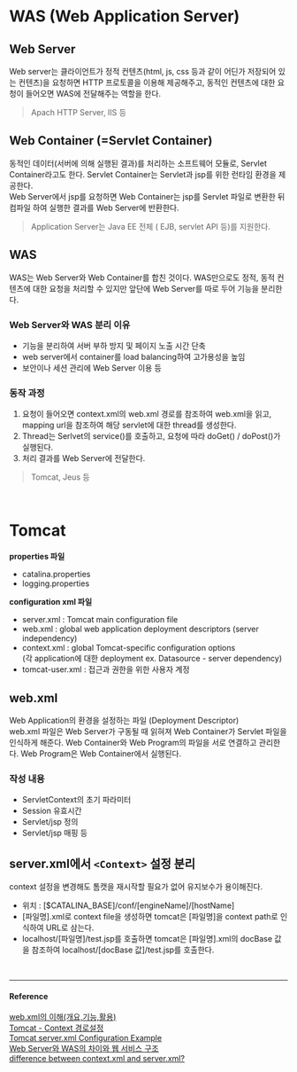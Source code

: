 # WAS (Web Application Server)

## Web Server

Web server는 클라이언트가 정적 컨텐츠(html, js, css 등과 같이 어딘가 저장되어 있는 컨텐츠)을 요청하면 HTTP 프로토콜을 이용해 제공해주고, 동적인 컨텐츠에 대한 요청이 들어오면 WAS에 전달해주는 역할을 한다. 

> Apach HTTP Server, IIS 등

## Web Container (=Servlet Container)

동적인 데이터(서버에 의해 실행된 결과)를 처리하는 소프트웨어 모듈로, Servlet Container라고도 한다. Servlet Container는 Servlet과 jsp를 위한 런타임 환경을 제공한다.   
Web Server에서 jsp를 요청하면 Web Container는 jsp를 Servlet 파일로 변환한 뒤 컴파일 하여 실행한 결과를 Web Server에 반환한다. 

> Application Server는 Java EE 전체 ( EJB, servlet API 등)를 지원한다.

## WAS 
   
WAS는 Web Server와 Web Container를 합친 것이다. WAS만으로도 정적, 동적 컨텐츠에 대한 요청을 처리할 수 있지만 앞단에 Web Server를 따로 두어 기능을 분리한다. 

### Web Server와 WAS 분리 이유

* 기능을 분리하여 서버 부하 방지 및 페이지 노출 시간 단축
* web server에서 container를 load balancing하여 고가용성을 높임 
* 보안이나 세션 관리에 Web Server 이용 등

### 동작 과정 

1. 요청이 들어오면 context.xml의 web.xml 경로를 참조하여 web.xml을 읽고, mapping url을 참조하여 해당 servlet에 대한 thread를 생성한다. 
2. Thread는 Serlvet의 service()를 호출하고, 요청에 따라 doGet() / doPost()가 실행된다. 
3. 처리 결과를 Web Server에 전달한다. 

> Tomcat, Jeus 등
  
<br/>  

# Tomcat 

**properties 파일**

* catalina.properties
* logging.properties
    
**configuration xml 파일**  

* server.xml : Tomcat main configuration file 
* web.xml : global web application deployment descriptors (server independency)
* context.xml : global Tomcat-specific configuration options   
(각 application에 대한 deployment ex. Datasource - server dependency)  
* tomcat-user.xml : 접근과 권한을 위한 사용자 계정

## web.xml 
    
Web Application의 환경을 설정하는 파일 (Deployment Descriptor)  
web.xml 파일은 Web Server가 구동될 때 읽혀져 Web Container가 Servlet 파일을 인식하게 해준다.   Web Container와 Web Program의 파일을 서로 연결하고 관리한다. Web Program은 Web Container에서 실행된다. 
   
### 작성 내용

* ServletContext의 초기 파라미터
* Session 유효시간 
* Servlet/jsp 정의
* Servlet/jsp 매핑 등


## server.xml에서 `<Context>` 설정 분리

context 설정을 변경해도 톰캣을 재시작할 필요가 없어 유지보수가 용이해진다. 
* 위치 : [$CATALINA_BASE]/conf/[engineName]/[hostName]
* [파일명].xml로 context file을 생성하면 tomcat은 [파일명]을 context path로 인식하여 URL로 삼는다. 
* localhost/[파일명]/test.jsp를 호출하면 tomcat은 [파일명].xml의 docBase 값을 참조하여 localhost/[docBase 값]/test.jsp를 호출한다. 

<br/>  

---
#### Reference

[web.xml의 이해(개요,기능,활용)](http://wiki.gurubee.net/pages/viewpage.action?pageId=26740333)  
[Tomcat - Context 경로설정](https://ecspecialist.tistory.com/entry/Tomcat-Context-%EA%B2%BD%EB%A1%9C%EC%84%A4%EC%A0%95)  
[Tomcat server.xml Configuration Example](https://examples.javacodegeeks.com/enterprise-java/tomcat/tomcat-server-xml-configuration-example/)  
[Web Server와 WAS의 차이와 웹 서비스 구조](https://gmlwjd9405.github.io/2018/10/27/webserver-vs-was.html)  
[difference between context.xml and server.xml?](https://stackoverrun.com/ko/q/3083493)